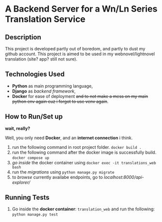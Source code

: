# A Backend Server for a Wn/Ln Series Translation Service

## Description

This project is developed partly out of boredom, and partly to dust my github account. This project is aimed to be used in my webnovel/lightnovel translation (site? app? still not sure).

## Technologies Used
 - **Python** as main programming language,
 - **Django** as *backend framework*,
 - **Docker** for ease of deployment ~~and to not make a mess on my main python env again cuz i forgot to use venv again~~.

## How to Run/Set up

**wait, really?**

Well, you only need **Docker**, and an **internet connection** i think.

  1. run the following command in root project folder.
    ```
        docker build .
    ```
  2. run the following command after the docker image is successfully build.
    ```
        docker compose up
    ```
  3. *go inside* the docker container using
    ```
        docker exec -it translations_web bash
    ``` 
  4. run the *migrations* using
    ```
        python manage.py migrate
    ```
  5. to *browse* currently availabe endpoints, go to *localhost:8000/api-explorer/*


## Running Tests

  1. Go inside the **docker container**: `translation_web` and run the following:
    ```
      python manage.py test
    ```